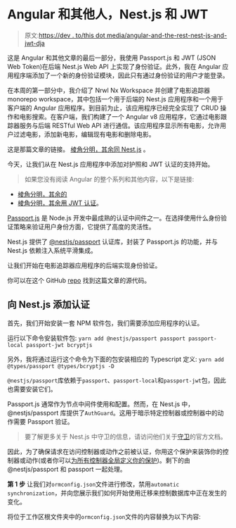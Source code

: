 # Angular 和其他人，Nest.js 和 JWT

> 原文:[https://dev . to/this dot media/angular-and-the-rest-nest-js-and-jwt-dja](https://dev.to/thisdotmedia/angular-and-the-rest-nest-js-and-jwt-dja)

这是 Angular 和其他文章的最后一部分，我使用 Passport.js 和 JWT (JSON Web Token)在后端 Nest.js Web API 上实现了身份验证。此外，我在 Angular 应用程序端添加了一个新的身份验证模块，因此只有通过身份验证的用户才能登录。

在本周的第一部分中，我介绍了 Nrwl Nx Workspace 并创建了电影追踪器 monorepo workspace，其中包括一个用于后端的 Nest.js 应用程序和一个用于客户端的 Angular 应用程序。到目前为止，该应用程序已经完全实现了 CRUD 操作和电影搜索。在客户端，我们构建了一个 Angular v8 应用程序，它通过电影跟踪器服务与后端 RESTful Web API 进行通信。该应用程序显示所有电影，允许用户过滤电影，添加新电影，编辑现有电影和删除电影。

这是那篇文章的链接。
[棱角分明，其余同 Nest.js](https://dev.to/thisdotmedia/angular-and-the-rest-with-nest-js-2glo) 。

今天，让我们从在 Nest.js 应用程序中添加对护照和 JWT 认证的支持开始。

> 如果您没有阅读 Angular 的整个系列和其他内容，以下是链接:

*   [棱角分明，其余的](https://dev.to/thisdotmedia/angular-and-the-rest-4ho7)
*   [棱角分明，其余用 JWT 认证](https://dev.to/thisdotmedia/angular-and-the-rest-authentication-with-jwt-5em0)。

[Passport.js](http://www.passportjs.org/) 是 Node.js 开发中最成熟的认证中间件之一。在选择使用什么身份验证策略来验证用户身份方面，它提供了高度的灵活性。

Nest.js 提供了 [@nestjs/passport](https://github.com/nestjs/passport) 认证库，封装了 Passport.js 的功能，并与 Nest.js 依赖注入系统平滑集成。

让我们开始在电影追踪器应用程序的后端实现身份验证。

你可以在这个 GitHub [repo](https://github.com/bhaidar/movie-tracker/tree/add-authentication-server) 找到这篇文章的源代码。

## [](#adding-authentication-to-nestjs)向 Nest.js 添加认证

首先，我们开始安装一套 NPM 软件包，我们需要添加应用程序的认证。

运行以下命令安装软件包:
`yarn add @nestjs/passport passport passport-local passport-jwt bcryptjs`

另外，我将通过运行这个命令为下面的包安装相应的 Typescript 定义:
`yarn add @types/passport @types/bcryptjs -D`

`@nestjs/passport`库依赖于`passport`、`passport-local`和`passport-jwt`包，因此也需要安装它们。

Passport.js 通常作为节点中间件使用和配置。然而，在 Nest.js 中，@nestjs/passport 库提供了`AuthGuard`。这用于暗示特定控制器或控制器中的动作需要 Passport 验证。

> 要了解更多关于 Nest.js 中守卫的信息，请访问他们关于[守卫](https://docs.nestjs.com/guards)的官方文档。

因此，为了确保请求在访问控制器或动作之前被认证，你用这个保护来装饰你的控制器或动作(或者你可以[为所有控制器全局定义你的保护](https://docs.nestjs.com/guards#binding-guards))。剩下的由@nestjs/passport 和 passport 一起处理。

**第 1 步**
让我们对`ormconfig.json`文件进行修改，禁用`automatic synchronization`，并向您展示我们如何开始使用迁移来控制数据库中正在发生的变化。

将位于工作区根文件夹中的`ormconfig.json`文件的内容替换为以下内容: